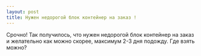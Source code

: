 ```yaml
---
layout: post 
title: Нужен недорогой блок контейнер на заказ ! 
--- 
```

Срочно! Так получилось, что нужен недорогой блок контейнер на заказ и желательно как можно скорее, максимум 2-3 дня подожду. Где взять можно?